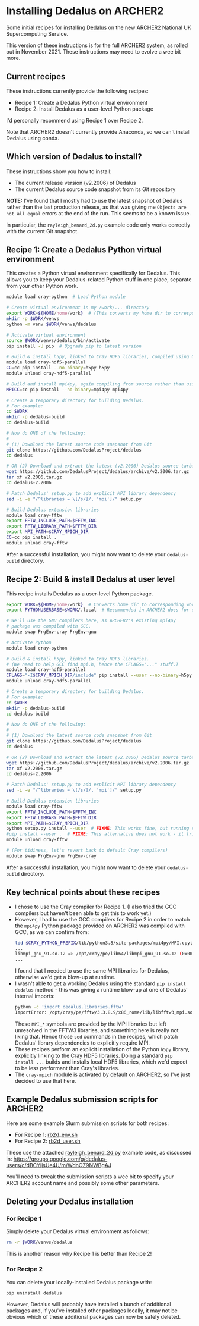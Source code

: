 # Installing Dedalus on ARCHER2

Some initial recipes for installing
[Dedalus](https://github.com/DedalusProject/dedalus)
on the new
[ARCHER2](https://www.archer2.ac.uk/) National UK Supercomputing Service.

This version of these instructions is for the full ARCHER2 system,
as rolled out in November 2021. These instructions may need to evolve a wee
bit more.

## Current recipes

These instructions currently provide the following recipes:

* Recipe 1: Create a Dedalus Python virtual environment
* Recipe 2: Install Dedalus as a user-level Python package

I'd personally recommend using Recipe 1 over Recipe 2.

Note that ARCHER2 doesn't currently provide Anaconda, so we can't install
Dedalus using conda.

## Which version of Dedalus to install?

These instructions show you how to install:

* The current release version (v2.2006) of Dedalus
* The current Dedalus source code snapshot from its Git repository

**NOTE:** I've found that I mostly had to use the latest snapshot of Dedalus
rather than the last production release, as that was giving me
`Objects are not all equal`
errors at the end of the run. This seems to be a known issue.

In particular, the `rayleigh_benard_2d.py` example code only works correctly
with the current Git snapshot.

## Recipe 1: Create a Dedalus Python virtual environment

This creates a Python virtual environment specifically for Dedalus. This allows
you to keep your Dedalus-related Python stuff in one place, separate from your
other Python work.

```bash
module load cray-python  # Load Python module

# Create virtual environment in my /work/... directory
export WORK=${HOME/home/work}  # (This converts my home dir to corresponding work dir: /work/[proj]/[proj]/[username])
mkdir -p $WORK/venvs
python -m venv $WORK/venvs/dedalus

# Activate virtual environment
source $WORK/venvs/dedalus/bin/activate
pip install -U pip  # Upgrade pip to latest version

# Build & install h5py, linked to Cray HDF5 libraries, compiled using Cray compiler (CC=cc)
module load cray-hdf5-parallel
CC=cc pip install --no-binary=h5py h5py
module unload cray-hdf5-parallel

# Build and install mpi4py, again compiling from source rather than using a binary
MPICC=cc pip install --no-binary=mpi4py mpi4py

# Create a temporary directory for building Dedalus.
# For example:
cd $WORK
mkdir -p dedalus-build
cd dedalus-build

# Now do ONE of the following:
#
# (1) Download the latest source code snapshot from Git
git clone https://github.com/DedalusProject/dedalus
cd dedalus

# OR (2) Download and extract the latest (v2.2006) Dedalus source tarball:
wget https://github.com/DedalusProject/dedalus/archive/v2.2006.tar.gz
tar xf v2.2006.tar.gz
cd dedalus-2.2006

# Patch Dedalus' setup.py to add explicit MPI library dependency
sed -i -e "/^libraries = \[/s/]/, 'mpi']/" setup.py

# Build Dedalus extension libraries
module load cray-fftw
export FFTW_INCLUDE_PATH=$FFTW_INC
export FFTW_LIBRARY_PATH=$FFTW_DIR
export MPI_PATH=$CRAY_MPICH_DIR
CC=cc pip install .
module unload cray-fftw
```

After a successful installation, you might now want to delete your
`dedalus-build` directory.

## Recipe 2: Build & install Dedalus at user level

This recipe installs Dedalus as a user-level Python package.

```bash
export WORK=${HOME/home/work}  # Converts home dir to corresponding work dir
export PYTHONUSERBASE=$WORK/.local  # Recommended in ARCHER2 docs for user-level Python package installation

# We'll use the GNU compilers here, as ARCHER2's existing mpi4py
# package was compiled with GCC.
module swap PrgEnv-cray PrgEnv-gnu

# Activate Python
module load cray-python

# Build & install h5py, linked to Cray HDF5 libraries.
# (We need to help GCC find mpi.h, hence the CFLAGS="..." stuff.)
module load cray-hdf5-parallel
CFLAGS="-I$CRAY_MPICH_DIR/include" pip install --user --no-binary=h5py h5py
module unload cray-hdf5-parallel

# Create a temporary directory for building Dedalus.
# For example:
cd $WORK
mkdir -p dedalus-build
cd dedalus-build

# Now do ONE of the following:
#
# (1) Download the latest source code snapshot from Git
git clone https://github.com/DedalusProject/dedalus
cd dedalus

# OR (2) Download and extract the latest (v2.2006) Dedalus source tarball:
wget https://github.com/DedalusProject/dedalus/archive/v2.2006.tar.gz
tar xf v2.2006.tar.gz
cd dedalus-2.2006

# Patch Dedalus' setup.py to add explicit MPI library dependency
sed -i -e "/^libraries = \[/s/]/, 'mpi']/" setup.py

# Build Dedalus extension libraries
module load cray-fftw
export FFTW_INCLUDE_PATH=$FFTW_INC
export FFTW_LIBRARY_PATH=$FFTW_DIR
export MPI_PATH=$CRAY_MPICH_DIR
python setup.py install --user  # FIXME: This works fine, but running setup.py is no longer considered best practice
#pip install --user .  # FIXME: This alternative does not work - it tries to install mpi4py from scratch
module unload cray-fftw

# (For tidiness, let's revert back to default Cray compilers)
module swap PrgEnv-gnu PrgEnv-cray
```

After a successful installation, you might now want to delete your
`dedalus-build` directory.

## Key technical points about these recipes

* I chose to use the Cray compiler for Recipe 1. (I also tried the GCC
  compilers but haven't been able to get this to work yet.)
* However, I had to use the GCC compilers for Recipe 2 in order to match the
  `mpi4py` Python package provided on ARCHER2 was compiled with GCC, as we can
  confirm from:
  ```bash
  ldd $CRAY_PYTHON_PREFIX/lib/python3.8/site-packages/mpi4py/MPI.cpython-38-x86_64-linux-gnu.so
  ...
  libmpi_gnu_91.so.12 => /opt/cray/pe/lib64/libmpi_gnu_91.so.12 (0x00002b0f332e4000)
  ...
  ```
  I found that I needed to use the same MPI libraries for Dedalus, otherwise
  we'd get a blow-up at runtime.
* I wasn't able to get a working Dedalus using the standard `pip install dedalus`
  method - this was giving a runtime blow-up at one of Dedalus' internal imports:
  ```bash
  python -c 'import dedalus.libraries.fftw'
  ImportError: /opt/cray/pe/fftw/3.3.8.9/x86_rome/lib/libfftw3_mpi.so.mpi31.3: undefined symbol: MPI_Alltoallv
  ```
  These `MPI_*` symbols are provided by the MPI libraries but left
  unresolved in the FFTW3 libraries, and something here is really not liking
  that. Hence those `sed` commands in the recipes, which patch Dedalus' library
  dependencies to explicitly require MPI.
* These recipes perform an explicit installation of the Python `h5py` library,
  explicitly linking to the Cray HDF5 libraries. Doing a standard
  `pip install ...` builds and installs local HDF5 libraries, which we'd
  expect to be less performant than Cray's libraries.
* The `cray-mpich` module is activated by default on ARCHER2, so I've just
  decided to use that here.

## Example Dedalus submission scripts for ARCHER2

Here are some example Slurm submission scripts for both recipes:

* For Recipe 1: [rb2d_env.sh](rb2d_venv.sh)
* For Recipe 2: [rb2d_user.sh](rb2d_user.sh)

These use the attached [rayleigh_benard_2d.py](rayleigh_benard_2d.py) example
code, as discussed in:
https://groups.google.com/g/dedalus-users/c/dBCYjjsUe4U/m/WdnOZ9NWBgAJ

You'll need to tweak the submission scripts a wee bit to specify your ARCHER2
account name and possibly some other parameters.

## Deleting your Dedalus installation

### For Recipe 1

Simply delete your Dedalus virtual environment as follows:

```bash
rm -r $WORK/venvs/dedalus
```

This is another reason why Recipe 1 is better than Recipe 2!

### For Recipe 2

You can delete your locally-installed Dedalus package with:

```bash
pip uninstall dedalus
```

However, Dedalus will probably have installed a bunch of additional packages
and, if you've installed other packages locally, it may not be obvious which
of these additional packages can now be safely deleted.
